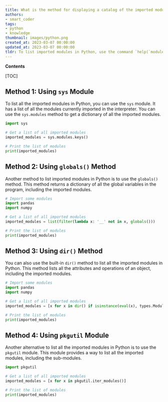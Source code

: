 ```yaml
---
title: What is the method for displaying a catalog of the imported modules?
authors:
- smart_coder
tags:
- python
- knowledge
thumbnail: images/python.png
created_at: 2023-03-07 00:00:00
updated_at: 2023-03-07 00:00:00
tldr: To list imported modules in Python, use the command `help(`modules`)` in the interactive shell.
---
```


**Contents**

[TOC]

## Method 1: Using `sys` Module

To list all the imported modules in Python, you can use the `sys` module. It has a list of all the modules currently imported in the interpreter. You can use the `sys.modules` method to get a dictionary of all the imported modules. 

```python
import sys

# Get a list of all imported modules
imported_modules = sys.modules.keys()

# Print the list of modules
print(imported_modules)
```

## Method 2: Using `globals()` Method

Another method to list imported modules in Python is to use the `globals()` method. This method returns a dictionary of all the global variables in the program, including the imported modules.

```python
# Import some modules
import pandas
import numpy

# Get a list of all imported modules
imported_modules = list(filter(lambda x: '__' not in x, globals()))

# Print the list of modules
print(imported_modules)
```

## Method 3: Using `dir()` Method

You can also use the built-in `dir()` method to list all the imported modules in Python. This method lists all the attributes and operations of an object, including the imported modules.

```python
# Import some modules
import pandas
import numpy

# Get a list of all imported modules
imported_modules = [x for x in dir() if isinstance(eval(x), types.ModuleType)]

# Print the list of modules
print(imported_modules)
```

## Method 4: Using `pkgutil` Module

Another alternative to list all the imported modules in Python is to use the `pkgutil` module. This module provides a way to list all the imported modules, including the sub-modules.

```python
import pkgutil

# Get a list of all imported modules
imported_modules = [x for x in pkgutil.iter_modules()]

# Print the list of modules
print(imported_modules)
```
